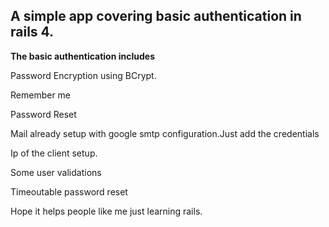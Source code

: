 <h2>A simple app covering basic authentication in rails 4.</h2>

<b>The basic authentication includes</b>
<p>Password Encryption using BCrypt.</p>
<p>Remember me</p>
<p>Password Reset</p>
<p>Mail already setup with google smtp configuration.Just add the credentials</p>
<p>Ip of the client setup.</p>
<p>Some user validations</p>
<p>Timeoutable password reset</p>

Hope it helps people like me just learning rails. 

